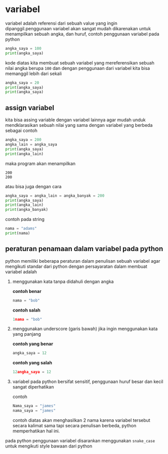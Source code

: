 # variabel

variabel adalah referensi dari sebuah value yang ingin dipanggil.penggunaan variabel akan sangat mudah dikarenakan untuk menampilkan sebuah angka, dan huruf, contoh penggunaan variabel pada python

```python
angka_saya = 100
print(angka_saya)
```

kode diatas kita membuat sebuah variabel yang mereferensikan sebuah nilai angka berupa ``100`` dan dengan penggunaan dari variabel kita bisa memanggil lebih dari sekali

```python
angka_saya = 20
print(angka_saya)
print(angka_saya)
```

## assign variabel

kita bisa assing variable dengan variabel lainnya agar mudah unduk mendklarasikan sebuah nilai yang sama dengan variabel yang berbeda sebagai contoh

```python
angka_saya = 200
angka_lain = angka_saya
print(angka_saya)
print(angka_lain)
```
maka program akan menampilkan
```
200
200
```
atau bisa juga dengan cara
```python
angka_saya = angka_lain = angka_banyak = 200
print(angka_saya)
print(angka_lain)
print(angka_banyak)
```

contoh pada string
```python
nama = "adams"
print(nama)
```

## peraturan penamaan dalam variabel pada python

python memiliki beberapa peraturan dalam penulisan sebuah variabel agar mengikuti standar dari python dengan persayaratan dalam membuat variabel adalah

1. menggunakan kata tanpa didahuli dengan angka
    
    **contoh benar**
    ```python
    nama = "bob"
    ```
    **contoh salah**
    ```python
    1nama = "bob"
    ```
2. menggunakan underscore (garis bawah) jika ingin menggunakan kata yang panjang

    **contoh yang benar**
    ```python
    angka_saya = 12
    ```
    **contoh yang salah**
    ```python
    12angka_saya = 12
    ```
3. variabel pada python bersifat sensitif, penggunaan huruf besar dan kecil sangat diperhatikan

    contoh
    ```python
    Nama_saya = "james"
    nama_saya = "james"
    ```
    contoh diatas akan menghasilkan 2 nama karena variabel tersebut secara kalimat sama tapi secara penulisan berbeda, python memperhatikan hal ini.

pada python penggunaan variabel disarankan menggunakan ``snake_case`` untuk mengikuti style bawaan dari python